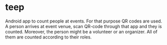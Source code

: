 # teep
 Android app to count people at events.
For that purpose QR codes are used. A person arrives at event venue, scan QR-code through that app and they is counted. Moreover, the person might be a volunteer or an organizer. All of them are counted according to their roles.
